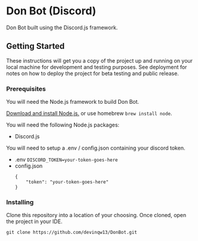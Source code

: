 # Don Bot (Discord)

Don Bot built using the Discord.js framework.

## Getting Started

These instructions will get you a copy of the project up and running on your local machine for development and testing purposes. See deployment for notes on how to deploy the project for beta testing and public release.

### Prerequisites

You will need the Node.js framework to build Don Bot. 

[Download and install Node.js.](https://nodejs.org/en) or use homebrew ```brew install node```.

You will need the following Node.js packages:
- Discord.js

You will need to setup a .env / config.json containing your discord token.
- .env
    ```DISCORD_TOKEN=your-token-goes-here```
- config.json
    ```
    {
	    "token": "your-token-goes-here"
    }
    ```

### Installing
Clone this repository into a location of your choosing. Once cloned, open the project in your IDE.

```
git clone https://github.com/devinqw13/DonBot.git
```